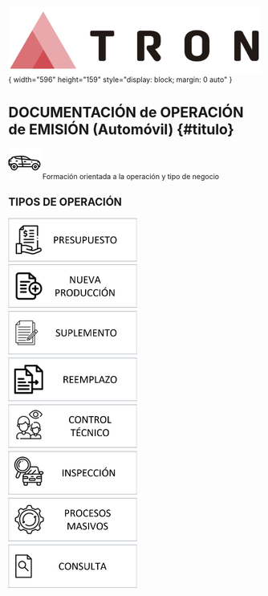 ![Imagen LOGO](./00-Imagen/logo-TRON.png){ width="596" height="159" style="display: block; margin: 0 auto" }

# DOCUMENTACIÓN de OPERACIÓN de EMISIÓN (Automóvil) {#titulo}

![Imagen PÓLIZA](./00-Imagen/icono-emision-automovil.png) Formación orientada a la operación y tipo de negocio

## TIPOS DE OPERACIÓN

![Imagen PRESUPUESTO](./00-Imagen/boton-emision-presupuesto.png "Presupuesto")
[![Imagen NUEVA PRODUCCIÓN](./00-Imagen/boton-emision-nueva-produccion.png "Nueva producción")](../01-Comun/100-EMITIR-poliza/EMITIR-poliza.md)
![Imagen SUPLEMENTO](./00-Imagen/boton-emision-suplemento.png "Suplemento")
![Imagen REEMPLAZO](./00-Imagen/boton-emision-reemplazo.png "Reemplazo")
![Imagen CONTROL TÉCNICO](./00-Imagen/boton-emision-control-tecnico.png "Control técnico")
![Imagen INSPECCIÓN](./00-Imagen/boton-emision-inspeccion.png "Inspección")
[![Imagen PROCESOS MASIVOS](./00-Imagen/boton-emision-proceso-masivo.png "Procesos masivos")](../../../../../../01-TRON/01-Documentacion/01-Modulos/03-Emision/02-Operacion/01-Comun/07-Proceso-Masivo/OPERACION-emision-comun-masivo.md#titulo)
![Imagen CONSULTA](./00-Imagen/boton-emision-consulta.png "Consulta")
    